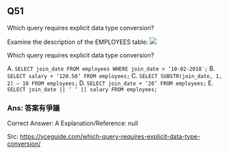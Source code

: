 ## Q51

Which query requires explicit data type conversion?

Examine the description of the EMPLOYEES table:
![](img/i051-1.png)

Which query requires explicit data type conversion?

A. `SELECT join_date FROM employees WHERE join_date > ’10-02-2018′;`
B. `SELECT salary + ‘120.50’ FROM employees;`
C. `SELECT SUBSTR(join_date, 1, 2) – 10 FROM employees;`
D. `SELECT join_date + ’20’ FROM employees;`
E. `SELECT join_date || ‘ ‘ || salary FROM employees;`

### Ans:     **答案有爭議**

Correct Answer: A
Explanation/Reference: null

Src: https://vceguide.com/which-query-requires-explicit-data-type-conversion/